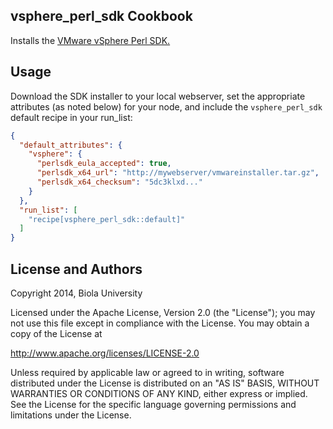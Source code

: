 ## vsphere_perl_sdk Cookbook

Installs the [VMware vSphere Perl SDK.](http://www.vmware.com/support/developer/viperltoolkit/)

## Usage

Download the SDK installer to your local webserver, set the appropriate attributes (as noted below) for your node, and include the `vsphere_perl_sdk` default recipe in your run_list:

```json
{
  "default_attributes": {
    "vsphere": {
      "perlsdk_eula_accepted": true,
      "perlsdk_x64_url": "http://mywebserver/vmwareinstaller.tar.gz",
      "perlsdk_x64_checksum": "5dc3klxd..."
    }
  },
  "run_list": [
    "recipe[vsphere_perl_sdk::default]"
  ]
}
```

## License and Authors
 Copyright 2014, Biola University 

 Licensed under the Apache License, Version 2.0 (the "License");
 you may not use this file except in compliance with the License.
 You may obtain a copy of the License at

 http://www.apache.org/licenses/LICENSE-2.0

 Unless required by applicable law or agreed to in writing, software
 distributed under the License is distributed on an "AS IS" BASIS,
 WITHOUT WARRANTIES OR CONDITIONS OF ANY KIND, either express or implied.
 See the License for the specific language governing permissions and
 limitations under the License.

